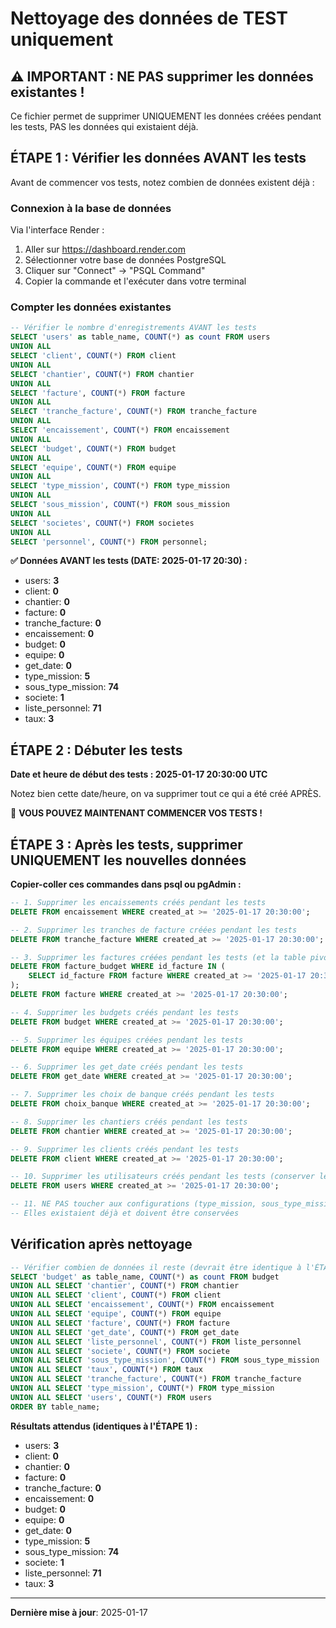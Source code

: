 # Nettoyage des données de TEST uniquement

## ⚠️ IMPORTANT : NE PAS supprimer les données existantes !

Ce fichier permet de supprimer UNIQUEMENT les données créées pendant les tests, PAS les données qui existaient déjà.

## ÉTAPE 1 : Vérifier les données AVANT les tests

Avant de commencer vos tests, notez combien de données existent déjà :

### Connexion à la base de données

Via l'interface Render :
1. Aller sur https://dashboard.render.com
2. Sélectionner votre base de données PostgreSQL
3. Cliquer sur "Connect" → "PSQL Command"
4. Copier la commande et l'exécuter dans votre terminal

### Compter les données existantes

```sql
-- Vérifier le nombre d'enregistrements AVANT les tests
SELECT 'users' as table_name, COUNT(*) as count FROM users
UNION ALL
SELECT 'client', COUNT(*) FROM client
UNION ALL
SELECT 'chantier', COUNT(*) FROM chantier
UNION ALL
SELECT 'facture', COUNT(*) FROM facture
UNION ALL
SELECT 'tranche_facture', COUNT(*) FROM tranche_facture
UNION ALL
SELECT 'encaissement', COUNT(*) FROM encaissement
UNION ALL
SELECT 'budget', COUNT(*) FROM budget
UNION ALL
SELECT 'equipe', COUNT(*) FROM equipe
UNION ALL
SELECT 'type_mission', COUNT(*) FROM type_mission
UNION ALL
SELECT 'sous_mission', COUNT(*) FROM sous_mission
UNION ALL
SELECT 'societes', COUNT(*) FROM societes
UNION ALL
SELECT 'personnel', COUNT(*) FROM personnel;
```

**✅ Données AVANT les tests (DATE: 2025-01-17 20:30) :**
- users: **3**
- client: **0**
- chantier: **0**
- facture: **0**
- tranche_facture: **0**
- encaissement: **0**
- budget: **0**
- equipe: **0**
- get_date: **0**
- type_mission: **5**
- sous_type_mission: **74**
- societe: **1**
- liste_personnel: **71**
- taux: **3**

## ÉTAPE 2 : Débuter les tests

**Date et heure de début des tests : 2025-01-17 20:30:00 UTC**

Notez bien cette date/heure, on va supprimer tout ce qui a été créé APRÈS.

🚀 **VOUS POUVEZ MAINTENANT COMMENCER VOS TESTS !**

## ÉTAPE 3 : Après les tests, supprimer UNIQUEMENT les nouvelles données

**Copier-coller ces commandes dans psql ou pgAdmin :**

```sql
-- 1. Supprimer les encaissements créés pendant les tests
DELETE FROM encaissement WHERE created_at >= '2025-01-17 20:30:00';

-- 2. Supprimer les tranches de facture créées pendant les tests
DELETE FROM tranche_facture WHERE created_at >= '2025-01-17 20:30:00';

-- 3. Supprimer les factures créées pendant les tests (et la table pivot)
DELETE FROM facture_budget WHERE id_facture IN (
    SELECT id_facture FROM facture WHERE created_at >= '2025-01-17 20:30:00'
);
DELETE FROM facture WHERE created_at >= '2025-01-17 20:30:00';

-- 4. Supprimer les budgets créés pendant les tests
DELETE FROM budget WHERE created_at >= '2025-01-17 20:30:00';

-- 5. Supprimer les équipes créées pendant les tests
DELETE FROM equipe WHERE created_at >= '2025-01-17 20:30:00';

-- 6. Supprimer les get_date créés pendant les tests
DELETE FROM get_date WHERE created_at >= '2025-01-17 20:30:00';

-- 7. Supprimer les choix de banque créés pendant les tests
DELETE FROM choix_banque WHERE created_at >= '2025-01-17 20:30:00';

-- 8. Supprimer les chantiers créés pendant les tests
DELETE FROM chantier WHERE created_at >= '2025-01-17 20:30:00';

-- 9. Supprimer les clients créés pendant les tests
DELETE FROM client WHERE created_at >= '2025-01-17 20:30:00';

-- 10. Supprimer les utilisateurs créés pendant les tests (conserver les 3 existants)
DELETE FROM users WHERE created_at >= '2025-01-17 20:30:00';

-- 11. NE PAS toucher aux configurations (type_mission, sous_type_mission, societe, liste_personnel, taux)
-- Elles existaient déjà et doivent être conservées
```

## Vérification après nettoyage

```sql
-- Vérifier combien de données il reste (devrait être identique à l'ÉTAPE 1)
SELECT 'budget' as table_name, COUNT(*) as count FROM budget
UNION ALL SELECT 'chantier', COUNT(*) FROM chantier
UNION ALL SELECT 'client', COUNT(*) FROM client
UNION ALL SELECT 'encaissement', COUNT(*) FROM encaissement
UNION ALL SELECT 'equipe', COUNT(*) FROM equipe
UNION ALL SELECT 'facture', COUNT(*) FROM facture
UNION ALL SELECT 'get_date', COUNT(*) FROM get_date
UNION ALL SELECT 'liste_personnel', COUNT(*) FROM liste_personnel
UNION ALL SELECT 'societe', COUNT(*) FROM societe
UNION ALL SELECT 'sous_type_mission', COUNT(*) FROM sous_type_mission
UNION ALL SELECT 'taux', COUNT(*) FROM taux
UNION ALL SELECT 'tranche_facture', COUNT(*) FROM tranche_facture
UNION ALL SELECT 'type_mission', COUNT(*) FROM type_mission
UNION ALL SELECT 'users', COUNT(*) FROM users
ORDER BY table_name;
```

**Résultats attendus (identiques à l'ÉTAPE 1) :**
- users: **3**
- client: **0**
- chantier: **0**
- facture: **0**
- tranche_facture: **0**
- encaissement: **0**
- budget: **0**
- equipe: **0**
- get_date: **0**
- type_mission: **5**
- sous_type_mission: **74**
- societe: **1**
- liste_personnel: **71**
- taux: **3**

---

**Dernière mise à jour**: 2025-01-17
